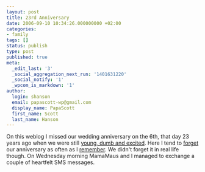 ```yaml
---
layout: post
title: 23rd Anniversary
date: 2006-09-10 10:34:26.000000000 +02:00
categories:
- family
tags: []
status: publish
type: post
published: true
meta:
  _edit_last: '3'
  _social_aggregation_next_run: '1401631220'
  _social_notify: '1'
  _wpcom_is_markdown: '1'
author:
  login: shanson
  email: papascott-wp@gmail.com
  display_name: PapaScott
  first_name: Scott
  last_name: Hanson
---
```

<p>On this weblog I missed our wedding anniversary on the 6th, that day 23 years ago when we were still <a href="https://www.papascott.de/archives/2002/09/09/young-dumb-and-excited/">young, dumb and excited</a>. Here I tend to <a href="https://www.papascott.de/archives/2004/09/06/">forget</a> our anniversary as often as I <a href="https://www.papascott.de/archives/2005/09/06/twenty-two-years/">remember</a>. We didn't forget it in real life though. On Wednesday morning MamaMaus and I managed to exchange a couple of heartfelt SMS messages.</p>

